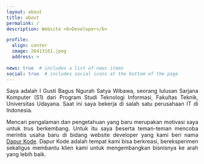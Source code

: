 ```yaml
---
layout: about
title: about
permalink: /
description: Website <b>Developer</b>

profile:
  align: center
  image: 26413161.jpeg
  address: >
    
news: true  # includes a list of news items
social: true  # includes social icons at the bottom of the page
---
```

<p style="text-align: justify;">Saya adalah I Gusti Bagus Ngurah Satya Wibawa, seorang lulusan Sarjana Komputer (S1) dari Program Studi Teknologi Informasi, Fakultas Teknik, Universitas Udayana. Saat ini saya bekerja di salah satu perusahaan IT di Indonesia.</p>
<p style="text-align: justify;">Mencari pengalaman dan pengetahuan yang baru merupakan motivasi saya untuk trus berkembang. Untuk itu saya beserta teman-teman mencoba merintis usaha baru di bidang website developer yang kami beri nama <a href="https://github.com/dapurkode-com">Dapur Kode</a>. Dapur Kode adalah tempat kami bisa berkreasi, bereksperimen sekaligus membantu klien kami untuk mengembangkan bisnisnya ke arah yang lebih baik.</p>
